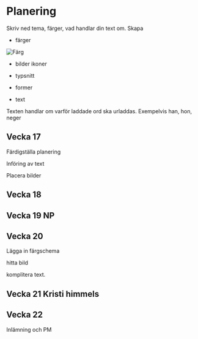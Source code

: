 # Planering

Skriv ned tema, färger, vad handlar din text om.
Skapa 

* färger

![Färg](/img/Färg1.png)

* bilder ikoner



* typsnitt



* former



* text

Texten handlar om varför laddade ord ska urladdas. Exempelvis han, hon, neger

## Vecka 17

Färdigställa planering

Införing av text

Placera bilder

## Vecka 18



## Vecka 19 NP


## Vecka 20
Lägga in färgschema 

hitta bild

komplitera text.

## Vecka 21 Kristi himmels




## Vecka 22 

Inlämning och PM




